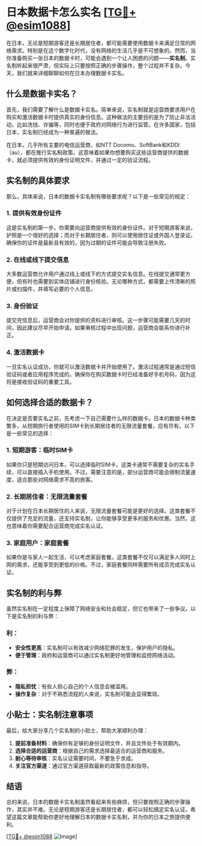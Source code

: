 # 日本数据卡怎么实名 [[TG💪+ @esim1088](https://t.me/s/esim1088)]

在日本，无论是短期游客还是长期居住者，都可能需要使用数据卡来满足日常的网络需求。特别是在这个数字化时代，没有网络的生活几乎是不可想象的。然而，当你准备购买一张日本的数据卡时，可能会遇到一个让人困惑的问题——**实名制**。实名制听起来很严肃，但实际上只要按照正确的步骤操作，整个过程并不复杂。今天，我们就来详细聊聊如何在日本办理数据卡实名。

## 什么是数据卡实名？

首先，我们需要了解什么是数据卡实名。简单来说，实名制就是运营商要求用户在购买和激活数据卡时提供真实的身份信息。这种做法的主要目的是为了防止非法活动，比如洗钱、诈骗等，同时也便于政府对网络行为进行监管。在许多国家，包括日本，实名制已经成为一种普遍的做法。

在日本，几乎所有主要的电信运营商，如NTT Docomo、SoftBank和KDDI（au），都在推行实名制政策。这意味着如果你想要购买这些运营商提供的数据卡，就必须提供有效的身份证明文件，并通过一定的验证流程。

## 实名制的具体要求

那么，具体来说，日本的数据卡实名制有哪些要求呢？以下是一些常见的规定：

### 1. 提供有效身份证件

这是实名制的第一步。你需要向运营商提供有效的身份证件。对于短期游客来说，护照是一个很好的选择；而对于长期居住者，则可以使用居住证或外国人登录证。确保你的证件是最新且有效的，因为过期的证件可能会导致注册失败。

### 2. 在线或线下提交信息

大多数运营商允许用户通过线上或线下的方式提交实名信息。在线提交通常更方便，但有时也需要到实体店铺进行身份核验。无论哪种方式，都需要上传清晰的照片或扫描件，并填写必要的个人信息。

### 3. 身份验证

提交完信息后，运营商会对你提供的资料进行审核。这一步骤可能需要几天的时间，因此建议尽早开始申请。如果审核过程中出现问题，运营商会联系你进行补正。

### 4. 激活数据卡

一旦实名认证成功，你就可以激活数据卡并开始使用了。激活过程通常是通过短信验证码或者应用程序完成的。确保你在购买数据卡时已经准备好手机号码，因为这将是接收验证码的重要工具。

## 如何选择合适的数据卡？

在决定是否要实名之前，先考虑一下自己需要什么样的数据卡。日本的数据卡种类繁多，从短期旅行者使用的SIM卡到长期居住者的无限流量套餐，应有尽有。以下是一些常见的选择：

### 1. 短期游客：临时SIM卡

如果你只是短期访问日本，可以选择临时SIM卡。这类卡通常不需要复杂的实名手续，可以直接插入手机使用。不过，需要注意的是，部分运营商可能会限制流量速度，适合那些对网络需求不高的旅客。

### 2. 长期居住者：无限流量套餐

对于计划在日本长期居住的人来说，无限流量套餐可能是更好的选择。这类套餐不仅提供了充足的流量，还支持实名制，让你能够享受更多的服务和优惠。当然，这也意味着你需要配合运营商完成实名认证。

### 3. 家庭用户：家庭套餐

如果你是与家人一起生活，可以考虑家庭套餐。这类套餐不仅可以满足多人同时上网的需求，还能享受到更低的价格。不过，家庭套餐同样需要所有成员完成实名认证。

## 实名制的利与弊

虽然实名制在一定程度上保障了网络安全和社会稳定，但它也带来了一些争议。以下是实名制的利与弊：

### 利：

- **安全性更高**：实名制可以有效减少网络犯罪的发生，保护用户的隐私。
- **便于管理**：政府和运营商可以通过实名制更好地管理和监控网络活动。

### 弊：

- **隐私担忧**：有些人担心自己的个人信息会被滥用。
- **操作复杂**：对于不熟悉流程的人来说，实名制可能会显得繁琐。

## 小贴士：实名制注意事项

最后，给大家分享几个实名制的小贴士，帮助大家顺利办理：

1. **提前准备材料**：确保你有足够的身份证明文件，并且文件处于有效期内。
2. **选择合适的运营商**：根据自己的需求选择最适合的运营商和服务。
3. **耐心等待审核**：实名认证需要时间，不要急于求成。
4. **关注官方渠道**：通过官方渠道获取最新的政策信息和指导。

## 结语

总的来说，日本的数据卡实名制虽然看起来有些麻烦，但只要按照正确的步骤操作，其实并不难。无论是短期游客还是长期居住者，都可以轻松搞定实名认证。希望这篇文章能帮助你更好地理解日本的数据卡实名制，并为你的日本之旅提供便利。

[[TG💪+ @esim1088](https://t.me/s/esim1088) ![Image](https://i.postimg.cc/4NQfJmqS/Snipaste-2025-05-13-00-14-12.png)]